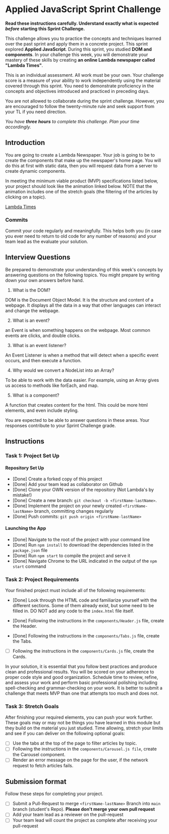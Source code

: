 # Applied JavaScript Sprint Challenge

**Read these instructions carefully. Understand exactly what is expected _before_ starting this Sprint Challenge.**

This challenge allows you to practice the concepts and techniques learned over the past sprint and apply them in a concrete project. This sprint explored **Applied JavaScript**. During this sprint, you studied **DOM and components**. In your challenge this week, you will demonstrate your mastery of these skills by creating **an online Lambda newspaper called "Lambda Times"**.

This is an individual assessment. All work must be your own. Your challenge score is a measure of your ability to work independently using the material covered through this sprint. You need to demonstrate proficiency in the concepts and objectives introduced and practiced in preceding days.

You are not allowed to collaborate during the sprint challenge. However, you are encouraged to follow the twenty-minute rule and seek support from your TL if you need direction.

_You have **three hours** to complete this challenge. Plan your time accordingly._

## Introduction

You are going to create a Lambda Newspaper. Your job is going to be to create the components that make up the newspaper's home page. You will do this at first with static data, then you will request data from a server to create dynamic components.

In meeting the minimum viable product (MVP) specifications listed below, your project should look like the animation linked below. NOTE that the animation includes one of the stretch goals (the filtering of the articles by clicking on a topic).

[Lambda Times](https://tk-assets.lambdaschool.com/83869a99-62dc-4896-be79-f5ad1885631b_Sprint-Challenge.gif)

### Commits

Commit your code regularly and meaningfully. This helps both you (in case you ever need to return to old code for any number of reasons) and your team lead as the evaluate your solution.

## Interview Questions

Be prepared to demonstrate your understanding of this week's concepts by answering questions on the following topics. You might prepare by writing down your own answers before hand.

1. What is the DOM?

DOM is the Document Object Model. It is the structure and content of a webpage. It displays all the data in a way that other languages can interact and change the webpage.

2. What is an event?

an Event is when something happens on the webpage. Most common events are clicks, and double clicks.

3. What is an event listener?

An Event Listener is when a method that will detect when a specific event occurs, and then execute a function.

4. Why would we convert a NodeList into an Array?

To be able to work with the data easier. For example, using an Array gives us access to methods like forEach, and map.

5. What is a component?

A function that creates content for the html. This could be more html elements, and even include styling.

You are expected to be able to answer questions in these areas. Your responses contribute to your Sprint Challenge grade.

## Instructions

### Task 1: Project Set Up

#### Repository Set Up

- [Done] Create a forked copy of this project
- [Done] Add your team lead as collaborator on Github
- [Done] Clone your OWN version of the repository (Not Lambda's by mistake!)
- [Done] Create a new branch: `git checkout -b <firstName-lastName>`.
- [Done] Implement the project on your newly created `<firstName-lastName>` branch, committing changes regularly
- [Done] Push commits: `git push origin <firstName-lastName>`

#### Launching the App

- [Done] Navigate to the root of the project with your command line
- [Done] Run `npm install` to download the dependencies listed in the `package.json` file
- [Done] Run `npm start` to compile the project and serve it
- [Done] Navigate Chrome to the URL indicated in the output of the `npm start` command

### Task 2: Project Requirements

Your finished project must include all of the following requirements:

- [Done] Look through the HTML code and familiarize yourself with the different sections. Some of them already exist, but some need to be filled in. DO NOT add any code to the `index.html` file itself.

- [Done] Following the instructions in the `components/Header.js` file, create the Header.

- [Done] Following the instructions in the `components/Tabs.js` file, create the Tabs.

- [ ] Following the instructions in the `components/Cards.js` file, create the Cards.

In your solution, it is essential that you follow best practices and produce clean and professional results. You will be scored on your adherence to proper code style and good organization. Schedule time to review, refine, and assess your work and perform basic professional polishing including spell-checking and grammar-checking on your work. It is better to submit a challenge that meets MVP than one that attempts too much and does not.

### Task 3: Stretch Goals

After finishing your required elements, you can push your work further. These goals may or may not be things you have learned in this module but they build on the material you just studied. Time allowing, stretch your limits and see if you can deliver on the following optional goals:

- [ ] Use the tabs at the top of the page to filter articles by topic.
- [ ] Following the instructions in the `components/Carousel.js file`, create the Carousel component.
- [ ] Render an error message on the page for the user, if the network request to fetch articles fails.

## Submission format

Follow these steps for completing your project.

- [ ] Submit a Pull-Request to merge `<firstName-lastName>` Branch into `main` branch (student's  Repo). **Please don't merge your own pull request**
- [ ] Add your team lead as a reviewer on the pull-request
- [ ] Your team lead will count the project as complete after receiving your pull-request
